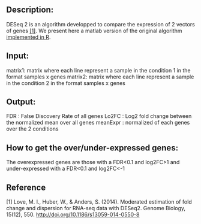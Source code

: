 ## Description:
DESeq 2 is an algorithm developped to compare the expression of 2 vectors of genes [[1]](http://doi.org/10.1186/s13059-014-0550-8). We present here a matlab version of the original algorithm [implemented in R](http://www.bioconductor.org/packages/release/bioc/html/DESeq2.html).

## Input:
matrix1: matrix where each line represent a sample in the condition 1 in the format samples x genes
matrix2: matrix where each line represent a sample in the condition 2 in the format samples x genes

## Output:
FDR : False Discovery Rate of all genes
Lo2FC : Log2 fold change between the normalized mean over all genes
meanExpr : normalized of each genes over the 2 conditions

## How to get the over/under-expressed genes:
The overexpressed genes are those with a FDR<0.1 and log2FC>1 and under-expressed
 with a FDR<0.1 and log2FC<-1

## Reference
 [1] Love, M. I., Huber, W., & Anders, S. (2014). Moderated estimation of fold change and dispersion for RNA-seq data with DESeq2. Genome Biology, 15(12), 550. http://doi.org/10.1186/s13059-014-0550-8

